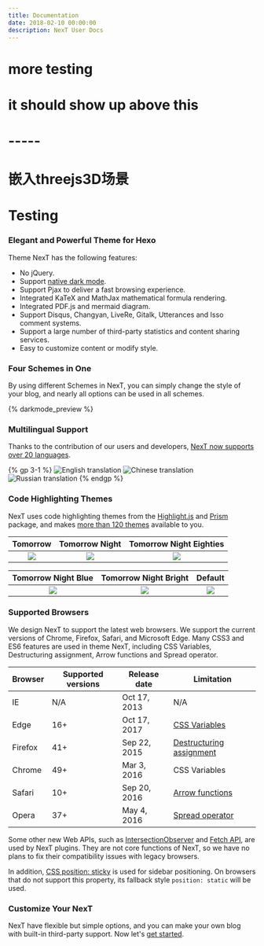 ```yaml
---
title: Documentation
date: 2018-02-10 00:00:00
description: NexT User Docs
---
```

# more testing
<!-- <link rel="stylesheet" href="/assets/20201002/style.css"> -->
<script src='./cube.js'></script>
<!-- Spinning Cube Demo -->
<div id="cube" style="--aspect-ratio:16/9;">
  <div id="param" class="dat-gui">
  </div>
</div>



<link rel="stylesheet" href="/css/container.css">
<!-- this is the container where the three.js scene will go -->
<div id="container"></div>

<!-- these are the required scripts for the three.js scene -->
<script src="../lib/three.min.js"></script>
<script src="../lib/OrbitControls.js"></script>
<script src="../lib/RectAreaLightUniformsLib.js"></script>

<!-- this is your app's lib file -->
<script src="../lib/app.js"></script>

# it should show up above this


<div id="three"></div>
<script id="threeMain" type="module">
  if (self.frameElement && self.frameElement.tagName == "IFRAME") {
  import('https://threelib.moshuying.top/assets/glsl_snippets.js').then(async res=>res.glsl_snippets(false,false,{pause:true}))
} else {
  import("https://threelib.moshuying.top/assets/createTHREE.js").then((result) => 
      result.initHexoThreeModule(document.getElementById("three"),document.getElementById("threeMain")));
}
</script>

# -----


# 嵌入threejs3D场景

<div id="three3D"></div>
<script type="module" id="threeMain3D">
if (!(self.frameElement && self.frameElement.tagName == "IFRAME")) {
  import("https://threelib.moshuying.top/assets/createTHREE.js").then((result) => result.initHexoThreeModule(document.getElementById("three3D"),document.getElementById("threeMain3D")));
} else {
  // 这里的代码会被直接执行，window指向iframe内的window（其实就是把代码整个移动到了iframe内）kjj
  console.log(1)
  main()
  async function main(){
    const THREE = await import("https://cdn.bootcdn.net/ajax/libs/three.js/r120/three.module.js");
    const {OrbitControls} = await import('https://threelib.moshuying.top/three.js/examples/jsm/controls/OrbitControls.js')
    const scene = new THREE.Scene();
    const camera = new THREE.PerspectiveCamera( 75, window.innerWidth / window.innerHeight, 0.1, 1000 );
    camera.position.set(50,90,120);
    const renderer = new THREE.WebGLRenderer({alpha:true});
    renderer.setSize( window.innerWidth, window.innerHeight );
    renderer.domElement.style.width =renderer.domElement.style.height = '100%'
    document.body.appendChild( renderer.domElement );
    let num2 = null
    let size = 200
    for(let i = 0;i<size;i++){
      num2 = Math.random() * 14 // 随机高度范围
      let box = new THREE.Mesh(new THREE.BoxBufferGeometry(3,num2,3),new THREE.ShaderMaterial({
        vertexShader: `varying float vDepth;void main() {gl_Position = projectionMatrix * modelViewMatrix * vec4( position, 1.0 );vDepth = (gl_Position.z/gl_Position.w)*.5+.5;}`,
        fragmentShader: `varying float vDepth;void main() {gl_FragColor = vec4(vDepth,vDepth,vDepth,1);}`
      }))
      let box2 = new THREE.Mesh(
        new THREE.BoxBufferGeometry(3,num2,3),
        new THREE.MeshBasicMaterial({color:0xcccccc})
      )
      const [x,y,z] = [-100 + Math.round(Math.random()*200),num2/2,-100 + Math.round(Math.random()*200)] // 控制方块之间的距离
      box.position.set(x,y,z)
      box2.position.set(x,y,z)
      box.castShadow = true
      scene.add(box2)
    }
    new OrbitControls(camera,renderer.domElement)
    window.onresize = function (){
      camera.aspect = window.innerWidth /window.innerHeight
      camera.updateProjectionMatrix()
      renderer.setSize(window.innerWidth,window.innerHeight)
    }
    const animate = function () {
      renderer.render( scene, camera );
      requestAnimationFrame( animate );
    };
    animate();
  }
}
</script>

 # Testing 


### Elegant and Powerful Theme for Hexo

Theme NexT has the following features:

* No jQuery.
* Support [native dark mode](https://caniuse.com/#feat=prefers-color-scheme).
* Support Pjax to deliver a fast browsing experience.
* Integrated KaTeX and MathJax mathematical formula rendering.
* Integrated PDF.js and mermaid diagram.
* Support Disqus, Changyan, LiveRe, Gitalk, Utterances and Isso comment systems.
* Support a large number of third-party statistics and content sharing services.
* Easy to customize content or modify style.

### Four Schemes in One

By using different Schemes in NexT, you can simply change the style of your blog, and nearly all options can be used in all schemes.

{% darkmode_preview %}

### Multilingual Support

Thanks to the contribution of our users and developers, [NexT now supports over 20 languages](/docs/theme-settings/internationalization.html#Choosing-Language).

{% gp 3-1 %}
![English translation](/images/en.png)
![Chinese translation](/images/cn.png)
![Russian translation](/images/ru.png)
{% endgp %}

### Code Highlighting Themes

NexT uses code highlighting themes from the [Highlight.js](https://highlightjs.org) and [Prism](https://prismjs.com) package, and makes [more than 120 themes](/docs/theme-settings/#Codeblock-Style) available to you.

<!-- Inspired by https://github.com/sindresorhus/css-in-readme-like-wat -->
| Tomorrow                  | Tomorrow Night                  | Tomorrow Night Eighties                  |
| :-----------------------: | :-----------------------------: | :--------------------------------------: |
| ![](/images/tomorrow.svg) | ![](/images/tomorrow-night.svg) | ![](/images/tomorrow-night-eighties.svg) |

| Tomorrow Night Blue                  | Tomorrow Night Bright                  | Default                  |
| :----------------------------------: | :------------------------------------: | :----------------------: |
| ![](/images/tomorrow-night-blue.svg) | ![](/images/tomorrow-night-bright.svg) | ![](/images/default.svg) |

### Supported Browsers

We design NexT to support the latest web browsers. We support the current versions of Chrome, Firefox, Safari, and Microsoft Edge. Many CSS3 and ES6 features are used in theme NexT, including CSS Variables, Destructuring assignment, Arrow functions and Spread operator.

| Browser | Supported versions | Release date | Limitation
| - | - | - | - |
<i class="fab fa-internet-explorer fa-2x"></i> IE | N/A | Oct 17, 2013 | N/A |
<i class="fab fa-edge-legacy fa-2x"></i> Edge | 16+ | Oct 17, 2017 | [CSS Variables](https://caniuse.com/#feat=css-variables) |
<i class="fab fa-firefox-browser fa-2x"></i> Firefox | 41+ | Sep 22, 2015 | [Destructuring assignment](https://caniuse.com/#feat=mdn-javascript_operators_destructuring) |
<i class="fab fa-chrome fa-2x"></i> Chrome | 49+ | Mar 3, 2016 | CSS Variables |
<i class="fab fa-safari fa-2x"></i> Safari | 10+ | Sep 20, 2016 | [Arrow functions](https://caniuse.com/#feat=arrow-functions) |
<i class="fab fa-opera fa-2x"></i> Opera | 37+ | May 4, 2016 | [Spread operator](https://caniuse.com/#feat=mdn-javascript_operators_spread_spread_in_arrays) |

Some other new Web APIs, such as [IntersectionObserver](https://caniuse.com/#feat=intersectionobserver) and [Fetch API](https://caniuse.com/#feat=fetch), are used by NexT plugins. They are not core functions of NexT, so we have no plans to fix their compatibility issues with legacy browsers.

In addition, [CSS position: sticky](https://caniuse.com/#feat=css-sticky) is used for sidebar positioning. On browsers that do not support this property, its fallback style `position: static` will be used.

### Customize Your NexT

NexT have flexible but simple options, and you can make your own blog with built-in third-party support. Now let's [get started](/docs/getting-started/).
